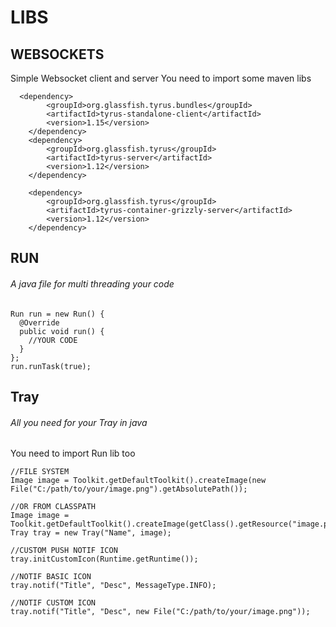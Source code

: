 # LIBS

## WEBSOCKETS
Simple Websocket client and server
You need to import some maven libs
```
  <dependency>
	    <groupId>org.glassfish.tyrus.bundles</groupId>
	    <artifactId>tyrus-standalone-client</artifactId>
	    <version>1.15</version>
	</dependency>
	<dependency>
	    <groupId>org.glassfish.tyrus</groupId>
	    <artifactId>tyrus-server</artifactId>
	    <version>1.12</version>
	</dependency>
	
	<dependency>
	    <groupId>org.glassfish.tyrus</groupId>
	    <artifactId>tyrus-container-grizzly-server</artifactId>
	    <version>1.12</version>
	</dependency>
```

## RUN
###### A java file for multi threading your code
```
Run run = new Run() {
  @Override
  public void run() {
    //YOUR CODE
  }
};
run.runTask(true);
```

## Tray
###### All you need for your Tray in java
You need to import Run lib too
```
//FILE SYSTEM
Image image = Toolkit.getDefaultToolkit().createImage(new File("C:/path/to/your/image.png").getAbsolutePath());

//OR FROM CLASSPATH
Image image = Toolkit.getDefaultToolkit().createImage(getClass().getResource("image.png"));
Tray tray = new Tray("Name", image);

//CUSTOM PUSH NOTIF ICON
tray.initCustomIcon(Runtime.getRuntime());

//NOTIF BASIC ICON
tray.notif("Title", "Desc", MessageType.INFO);

//NOTIF CUSTOM ICON
tray.notif("Title", "Desc", new File("C:/path/to/your/image.png"));
```
